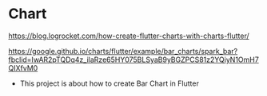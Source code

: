 # Chart

https://blog.logrocket.com/how-create-flutter-charts-with-charts-flutter/


https://google.github.io/charts/flutter/example/bar_charts/spark_bar?fbclid=IwAR2pTQDq4z_ilaRze65HY075BLSyaB9yBGZPCS81z2YQiyN1OmH7QIXfvM0

- This project is about how to create Bar Chart in Flutter
